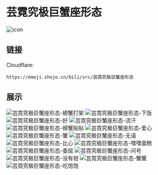 # 芸霓究极巨蟹座形态
![icon](https://emoji.shojo.cn/bili/src/芸霓究极巨蟹座形态/icon.png)
## 链接
Cloudflare:
```
https://emoji.shojo.cn/bili/src/芸霓究极巨蟹座形态
```
## 展示
![芸霓究极巨蟹座形态-螃蟹打架](https://emoji.shojo.cn/bili/src/芸霓究极巨蟹座形态/芸霓究极巨蟹座形态-螃蟹打架.png)
![芸霓究极巨蟹座形态-下饭](https://emoji.shojo.cn/bili/src/芸霓究极巨蟹座形态/芸霓究极巨蟹座形态-下饭.png)
![芸霓究极巨蟹座形态-好](https://emoji.shojo.cn/bili/src/芸霓究极巨蟹座形态/芸霓究极巨蟹座形态-好.png)
![芸霓究极巨蟹座形态-流汗](https://emoji.shojo.cn/bili/src/芸霓究极巨蟹座形态/芸霓究极巨蟹座形态-流汗.png)
![芸霓究极巨蟹座形态-螃蟹贴贴](https://emoji.shojo.cn/bili/src/芸霓究极巨蟹座形态/芸霓究极巨蟹座形态-螃蟹贴贴.png)
![芸霓究极巨蟹座形态-爱心](https://emoji.shojo.cn/bili/src/芸霓究极巨蟹座形态/芸霓究极巨蟹座形态-爱心.png)
![芸霓究极巨蟹座形态-蟹](https://emoji.shojo.cn/bili/src/芸霓究极巨蟹座形态/芸霓究极巨蟹座形态-蟹.png)
![芸霓究极巨蟹座形态-无语](https://emoji.shojo.cn/bili/src/芸霓究极巨蟹座形态/芸霓究极巨蟹座形态-无语.png)
![芸霓究极巨蟹座形态-比心](https://emoji.shojo.cn/bili/src/芸霓究极巨蟹座形态/芸霓究极巨蟹座形态-比心.png)
![芸霓究极巨蟹座形态-嘿嘿蛋糕](https://emoji.shojo.cn/bili/src/芸霓究极巨蟹座形态/芸霓究极巨蟹座形态-嘿嘿蛋糕.png)
![芸霓究极巨蟹座形态-委屈](https://emoji.shojo.cn/bili/src/芸霓究极巨蟹座形态/芸霓究极巨蟹座形态-委屈.png)
![芸霓究极巨蟹座形态-问号](https://emoji.shojo.cn/bili/src/芸霓究极巨蟹座形态/芸霓究极巨蟹座形态-问号.png)
![芸霓究极巨蟹座形态-没有钳](https://emoji.shojo.cn/bili/src/芸霓究极巨蟹座形态/芸霓究极巨蟹座形态-没有钳.png)
![芸霓究极巨蟹座形态-蟹蟹](https://emoji.shojo.cn/bili/src/芸霓究极巨蟹座形态/芸霓究极巨蟹座形态-蟹蟹.png)
![芸霓究极巨蟹座形态-吃饱饱](https://emoji.shojo.cn/bili/src/芸霓究极巨蟹座形态/芸霓究极巨蟹座形态-吃饱饱.png)
